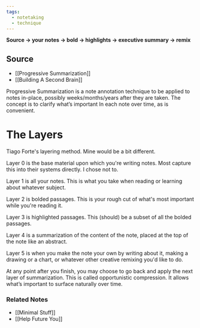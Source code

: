 ```yaml
---
tags:
  - notetaking
  - technique
---
```

**Source → your notes → bold → highlights → executive summary → remix**

## Source
- [[Progressive Summarization]]
- [[Building A Second Brain]]

Progressive Summarization is a note annotation technique to be applied to notes in-place, possibly weeks/months/years after they are taken. The concept is to clarify what’s important In each note over time, as is convenient.

# **The Layers**
Tiago Forte's layering method. Mine would be a bit different.

Layer 0 is the base material upon which you're writing notes. Most capture this into their systems directly. I chose not to.

Layer 1 is all your notes. This is what you take when reading or learning about whatever subject.

Layer 2 is bolded passages. This is your rough cut of what's most important while you're reading it.

Layer 3 is highlighted passages. This (should) be a subset of all the bolded passages.

Layer 4 is a summarization of the content of the note, placed at the top of the note like an abstract.

Layer 5 is when you make the note your own by writing about it, making a drawing or a chart, or whatever other creative remixing you'd like to do.

At any point after you finish, you may choose to go back and apply the next layer of summarization. This is called opportunistic compression. It allows what’s important to surface naturally over time.

### Related Notes
- [[Minimal Stuff]]
- [[Help Future You]]